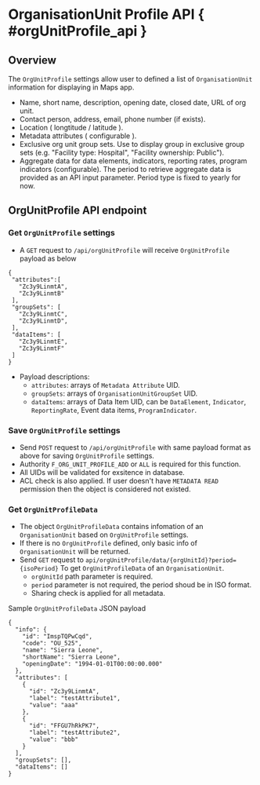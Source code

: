 # OrganisationUnit Profile API { #orgUnitProfile_api }
<!--DHIS2-SECTION-ID:orgUnitProfile_api-->
## Overview

The `OrgUnitProfile` settings allow user to defined a list of `OrganisationUnit` information for displaying in Maps app. 

- Name, short name, description, opening date, closed date, URL of org unit.
- Contact person, address, email, phone number (if exists).
- Location ( longtitude / latitude ).
- Metadata attributes ( configurable ).
- Exclusive org unit group sets. Use to display group in exclusive group sets (e.g. "Facility type: Hospital", "Facility ownership: Public").
- Aggregate data for data elements, indicators, reporting rates, program indicators (configurable). The period to retrieve aggregate data is provided as an API input parameter. Period type is fixed to yearly for now.

## OrgUnitProfile API endpoint

 ### Get `OrgUnitProfile` settings
 - A `GET` request to `/api/orgUnitProfile` will receive `OrgUnitProfile` payload as below

 ```
 {
  "attributes":[
    "Zc3y9LinmtA",
    "Zc3y9LinmtB"
  ],
  "groupSets": [
    "Zc3y9LinmtC",
    "Zc3y9LinmtD",
  ],
  "dataItems": [
    "Zc3y9LinmtE",
    "Zc3y9LinmtF"
  ]
}
```
- Payload descriptions:
    - `attributes`: arrays of `Metadata Attribute` UID.
    - `groupSets`: arrays of `OrganisationUnitGroupSet` UID.
    - `dataItems`: arrays of Data Item UID, can be `DataElement`, `Indicator`, `ReportingRate`, Event data items, `ProgramIndicator`.

### Save `OrgUnitProfile` settings
- Send `POST` request to `/api/orgUnitProfile` with same payload format as above for saving `OrgUnitProfile` settings.
- Authority `F_ORG_UNIT_PROFILE_ADD` or `ALL` is required for this function.
- All UIDs will be validated for exsitence in database. 
- ACL check is also applied. If user doesn't have `METADATA READ` permission then the object is considered not existed.

### Get `OrgUnitProfileData` 

- The object `OrgUnitProfileData` contains infomation of an `OrganisationUnit` based on `OrgUnitProfile` settings.
- If there is no `OrgUnitProfile` defined, only basic info of `OrganisationUnit` will be returned.
- Send `GET` request to `api/orgUnitProfile/data/{orgUnitId}?period={isoPeriod}` To get `OrgUnitProfileData` of an `OrganisationUnit`.
  - `orgUnitId` path parameter is required.
  - `period` parameter is not required, the period shoud be in ISO format.
  - Sharing check is applied for all metadata.
  
Sample `OrgUnitProfileData` JSON payload
```
{
  "info": {
    "id": "ImspTQPwCqd",
    "code": "OU_525",
    "name": "Sierra Leone",
    "shortName": "Sierra Leone",
    "openingDate": "1994-01-01T00:00:00.000"
  },
  "attributes": [
    {
      "id": "Zc3y9LinmtA",
      "label": "testAttribute1",
      "value": "aaa"
    },
    {
      "id": "FFGU7hRkPK7",
      "label": "testAttribute2",
      "value": "bbb"
    }
  ],
  "groupSets": [],
  "dataItems": []
}
```